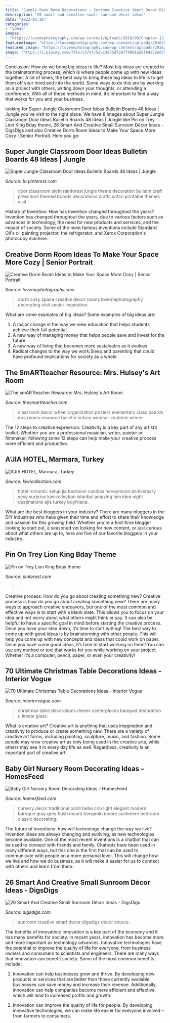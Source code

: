 ```yaml
---
title: "Jungle Book Room Decorations ~ Sunroom Creative Smart Decor Digsdigs Décor Source"
description: "26 smart and creative small sunroom décor ideas"
date: "2023-02-26"
categories:
- "ideas"
images:
- "https://lovemephotography.com/wp-content/uploads/2016/09/Chapter-12-Dorm-Room-Ideas-01.jpg"
featuredImage: "https://lovemephotography.com/wp-content/uploads/2016/09/Chapter-12-Dorm-Room-Ideas-01.jpg"
featured_image: "https://lovemephotography.com/wp-content/uploads/2016/09/Chapter-12-Dorm-Room-Ideas-01.jpg"
image: "https://i.pinimg.com/736x/c3/d7/5d/c3d75d7b97f4081a26f84a52ed751852.jpg"
---
```



Conclusion: How do we bring big ideas to life?
Most big ideas are created in the brainstorming process, which is where people come up with new ideas together. A lot of times, the best way to bring these big ideas to life is to get them off your mind and into the world. Some ways to do this are by working on a project with others, writing down your thoughts, or attending a conference. With all of these methods in mind, it’s important to find a way that works for you and your business.

	

		
looking for Super Jungle Classroom Door Ideas Bulletin Boards 48 Ideas | Jungle you've visit to the right place. We have 8 Images about Super Jungle Classroom Door Ideas Bulletin Boards 48 Ideas | Jungle like Pin on Trey Lion King Bday theme, 26 Smart And Creative Small Sunroom Décor Ideas - DigsDigs and also Creative Dorm Room Ideas to Make Your Space More Cozy | Senior Portrait. Here you go:
		
    
## Super Jungle Classroom Door Ideas Bulletin Boards 48 Ideas | Jungle

<img loading=lazy src="https://i.pinimg.com/736x/c3/d7/5d/c3d75d7b97f4081a26f84a52ed751852.jpg" onerror="this.onerror=null;this.src='https://tse4.mm.bing.net/th?id=OIP.t9wGNt2gBYkz9Dbc0wHSpAAAAA&amp;pid=15.1';" alt="Super Jungle Classroom Door Ideas Bulletin Boards 48 Ideas | Jungle">

_Source: br.pinterest.com_

>door classroom sloth rainforest jungle theme decoration bulletin craft preschool themed boards decorations crafts safari printable themes visit. 

	

History of Invention: How has Invention changed throughout the years?
Invention has changed throughout the years, due to various factors such as advances in technology, the need for new products and services, and the impact of society. Some of the most famous inventions include Standard Oil's oil painting projector, the refrigerator, and Xerox Corporation's photocopy machine.

    
## Creative Dorm Room Ideas To Make Your Space More Cozy | Senior Portrait

<img loading=lazy src="https://lovemephotography.com/wp-content/uploads/2016/09/Chapter-12-Dorm-Room-Ideas-01.jpg" onerror="this.onerror=null;this.src='https://tse1.mm.bing.net/th?id=OIP.si95z-AmW-LC7xcO99CobAHaL2&amp;pid=15.1';" alt="Creative Dorm Room Ideas to Make Your Space More Cozy | Senior Portrait">

_Source: lovemephotography.com_

>dorm cozy space creative decor rooms lovemephotography decorating visit senior inspiration. 

	

What are some examples of big ideas?
Some examples of big ideas are: 
1. A major change in the way we view education that helps students achieve their full potential. 
2. A new way of managing money that helps people save and invest for the future. 
3. A new way of living that becomes more sustainable as it evolves. 
4. Radical changes to the way we work,Sleep,and parenting that could have profound implications for society as a whole.

    
## The SmARTteacher Resource: Mrs. Hulsey&#039;s Art Room

<img loading=lazy src="http://supplies.thesmartteacher.com.s3.amazonaws.com/assets/exchange/P1010736.JPG" onerror="this.onerror=null;this.src='https://tse3.mm.bing.net/th?id=OIP.BIFlr0JhwqELlyuRHatbogHaJ4&amp;pid=15.1';" alt="The smARTteacher Resource: Mrs. Hulsey&#039;s Art Room">

_Source: thesmartteacher.com_

>classroom decor wheel organization posters elementary class boards mrs rooms resource bulletin hulsey windsor students where. 

	

The 12 steps to creative expression:
Creativity is a key part of any artist’s toolkit. Whether you are a professional musician, writer, painter or filmmaker, following some 12 steps can help make your creative process more efficient and productive.

    
## A&#039;JIA HOTEL, Marmara, Turkey

<img loading=lazy src="http://cdn.media.kiwicollection.com/media/property/PR003008/xl/003008-04-romantic-room-setup.jpg" onerror="this.onerror=null;this.src='https://tse1.mm.bing.net/th?id=OIP.CCGFFlnQ695msFeMEEa1oQHaEK&amp;pid=15.1';" alt="A&#039;JIA HOTEL, Marmara, Turkey">

_Source: kiwicollection.com_

>hotel romantic setup jia bedroom candles honeymoon anniversary sexy surprise kiwicollection istanbul amazing him idea night destinations ajia turkey boyfriend. 

	

What are the best bloggers in your industry?
There are many bloggers in the DIY industries who have given their time and effort to share their knowledge and passion for this growing field. Whether you're a first-time blogger looking to start out, a seasoned vet looking for new content, or just curious about what others are up to, here are five of our favorite bloggers in your industry.

    
## Pin On Trey Lion King Bday Theme

<img loading=lazy src="https://i.pinimg.com/736x/83/99/b1/8399b186ac97c07405ca7f351e69ab0e.jpg" onerror="this.onerror=null;this.src='https://tse4.mm.bing.net/th?id=OIP.hcS6gP2wfSEY8lWwfIiJWgHaJ3&amp;pid=15.1';" alt="Pin on Trey Lion King Bday theme">

_Source: pinterest.com_

>. 

	

Creative process: How do you go about creating something new?
Creative process is how do you go about creating something new? There are many ways to approach creative endeavors, but one of the most common and effective ways is to start with a blank slate. This allows you to focus on your idea and not worry about what others might think or say. It can also be helpful to have a specific goal in mind before starting the creative process. Once you have your idea down, it’s time to start writing! The best way to come up with good ideas is by brainstorming with other people. This will help you come up with new concepts and ideas that could work on paper. Once you have some good ideas, it’s time to start working on them! You can use any method or tool that works for you while working on your project. Whether it’s a computer, pencil, paper, or even your creativity!

    
## 70 Ultimate Christmas Table Decorations Ideas - Interior Vogue

<img loading=lazy src="http://interiorvogue.com/wp-content/uploads/2016/10/Christmas-Banquet-Table-Decoration-Ideas.jpg" onerror="this.onerror=null;this.src='https://tse3.mm.bing.net/th?id=OIP.modgCu6Q-Dakf7uvFsbT8QHaLG&amp;pid=15.1';" alt="70 Ultimate Christmas Table Decorations Ideas - Interior Vogue">

_Source: interiorvogue.com_

>christmas table decorations dinner centerpieces banquet decoration ultimate glass. 

	

What is creative art?
Creative art is anything that uses imagination and creativity to produce or create something new. There are a variety of creative art forms, including painting, sculpture, music, and fashion. Some people may view creative art as only being used in the creative arts, while others may see it in every day life as well. Regardless, creativity is an important part of creative art.

    
## Baby Girl Nursery Room Decorating Ideas – HomesFeed

<img loading=lazy src="http://homesfeed.com/wp-content/uploads/2015/02/classic-nursery-room-style-with-elegant-soft-brown-crib-gorgeous-white-large-sofa-interesting-round-chair-wonderful-large-carpet.jpg" onerror="this.onerror=null;this.src='https://tse2.mm.bing.net/th?id=OIP.C_mR-Xr4baJLGBlwt0xHuQHaJ4&amp;pid=15.1';" alt="Baby Girl Nursery Room Decorating Ideas – HomesFeed">

_Source: homesfeed.com_

>nursery decor traditional paint bebe crib light elegant modern baroque gray grey flush mount benjamin moore cashmere bedroom classic decorating. 

	

The future of inventions: how will technology change the way we live?
Invention ideas are always changing and evolving, as new technologies become available. One of the most recent inventions is a chatbot that can be used to connect with friends and family. Chatbots have been used in many different ways, but this one is the first that can be used to communicate with people on a more personal level. This will change how we live and how we do business, as it will make it easier for us to connect with others and learn from them.

    
## 26 Smart And Creative Small Sunroom Décor Ideas - DigsDigs

<img loading=lazy src="http://www.digsdigs.com/photos/smart-and-creative-small-sunroom-decor-ideas-21-554x598.jpg" onerror="this.onerror=null;this.src='https://tse1.mm.bing.net/th?id=OIP.RaZVGyErbf6ysOJFSBvxowHaH_&amp;pid=15.1';" alt="26 Smart And Creative Small Sunroom Décor Ideas - DigsDigs">

_Source: digsdigs.com_

>sunroom creative smart decor digsdigs décor source. 

	

The benefits of innovation:
Innovation is a key part of the economy and it has many benefits for society. In recent years, innovation has become more and more important as technology advances. Innovative technologies have the potential to improve the quality of life for everyone, from business owners and consumers to scientists and engineers.
There are many ways that innovation can benefit society. Some of the most common benefits include: 

1. Innovation can help businesses grow and thrive. By developing new products or services that are better than those currently available, businesses can save money and increase their revenue. Additionally, innovation can help companies become more efficient and effective, which will lead to increased profits and growth. 

2. Innovation can improve the quality of life for people. By developing innovative technologies, we can make life easier for everyone involved – from farmers to consumers.

